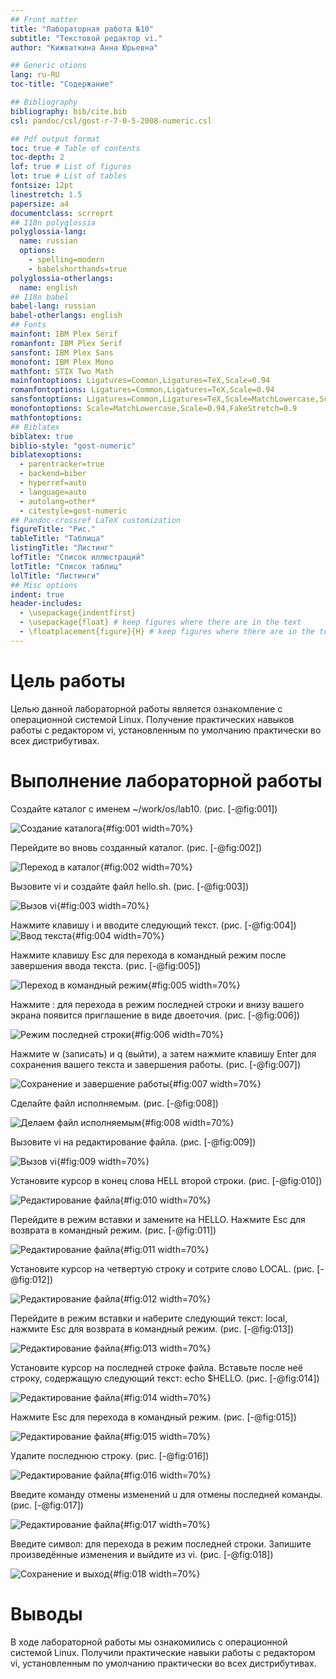 ```yaml
---
## Front matter
title: "Лабораторная работа №10"
subtitle: "Текстовой редактор vi."
author: "Кижваткина Анна Юрьевна"

## Generic otions
lang: ru-RU
toc-title: "Содержание"

## Bibliography
bibliography: bib/cite.bib
csl: pandoc/csl/gost-r-7-0-5-2008-numeric.csl

## Pdf output format
toc: true # Table of contents
toc-depth: 2
lof: true # List of figures
lot: true # List of tables
fontsize: 12pt
linestretch: 1.5
papersize: a4
documentclass: scrreprt
## I18n polyglossia
polyglossia-lang:
  name: russian
  options:
	- spelling=modern
	- babelshorthands=true
polyglossia-otherlangs:
  name: english
## I18n babel
babel-lang: russian
babel-otherlangs: english
## Fonts
mainfont: IBM Plex Serif
romanfont: IBM Plex Serif
sansfont: IBM Plex Sans
monofont: IBM Plex Mono
mathfont: STIX Two Math
mainfontoptions: Ligatures=Common,Ligatures=TeX,Scale=0.94
romanfontoptions: Ligatures=Common,Ligatures=TeX,Scale=0.94
sansfontoptions: Ligatures=Common,Ligatures=TeX,Scale=MatchLowercase,Scale=0.94
monofontoptions: Scale=MatchLowercase,Scale=0.94,FakeStretch=0.9
mathfontoptions:
## Biblatex
biblatex: true
biblio-style: "gost-numeric"
biblatexoptions:
  - parentracker=true
  - backend=biber
  - hyperref=auto
  - language=auto
  - autolang=other*
  - citestyle=gost-numeric
## Pandoc-crossref LaTeX customization
figureTitle: "Рис."
tableTitle: "Таблица"
listingTitle: "Листинг"
lofTitle: "Список иллюстраций"
lotTitle: "Список таблиц"
lolTitle: "Листинги"
## Misc options
indent: true
header-includes:
  - \usepackage{indentfirst}
  - \usepackage{float} # keep figures where there are in the text
  - \floatplacement{figure}{H} # keep figures where there are in the text
---
```


# Цель работы

Целью данной лабораторной работы является ознакомление с операционной системой Linux. Получение практических навыков работы с редактором vi, установленным по умолчанию практически во всех дистрибутивах.

# Выполнение лабораторной работы

Создайте каталог с именем ~/work/os/lab10. (рис. [-@fig:001])

![Создание каталога](image/1.png){#fig:001 width=70%}

Перейдите во вновь созданный каталог. (рис. [-@fig:002])

![Переход в каталог](image/2.png){#fig:002 width=70%}

Вызовите vi и создайте файл hello.sh. (рис. [-@fig:003])

![Вызов vi](image/3.png){#fig:003 width=70%}

Нажмите клавишу i и вводите следующий текст. (рис. [-@fig:004])
![Ввод текста](image/4.png){#fig:004 width=70%}

Нажмите клавишу Esc для перехода в командный режим после завершения ввода текста. (рис. [-@fig:005])

![Переход в командный режим](image/5.png){#fig:005 width=70%}

Нажмите : для перехода в режим последней строки и внизу вашего экрана появится приглашение в виде двоеточия. (рис. [-@fig:006])

![Режим последней строки](image/6.png){#fig:006 width=70%}

Нажмите w (записать) и q (выйти), а затем нажмите клавишу Enter для сохранения вашего текста и завершения работы. (рис. [-@fig:007])

![Сохранение и завершение работы](image/7.png){#fig:007 width=70%}

Сделайте файл исполняемым. (рис. [-@fig:008])

![Делаем файл исполняемым](image/8.png){#fig:008 width=70%}

Вызовите vi на редактирование файла. (рис. [-@fig:009])

![Вызов vi](image/9.png){#fig:009 width=70%}

Установите курсор в конец слова HELL второй строки. (рис. [-@fig:010])

![Редактирование файла](image/10.png){#fig:010 width=70%}

Перейдите в режим вставки и замените на HELLO. Нажмите Esc для возврата в командный режим. (рис. [-@fig:011])

![Редактирование файла](image/11.png){#fig:011 width=70%}

Установите курсор на четвертую строку и сотрите слово LOCAL. (рис. [-@fig:012])

![Редактирование файла](image/12.png){#fig:012 width=70%}

Перейдите в режим вставки и наберите следующий текст: local, нажмите Esc для возврата в командный режим. (рис. [-@fig:013])

![Редактирование файла](image/13.png){#fig:013 width=70%}

Установите курсор на последней строке файла. Вставьте после неё строку, содержащую следующий текст: echo $HELLO. (рис. [-@fig:014])

![Редактирование файла](image/14.png){#fig:014 width=70%}

Нажмите Esc для перехода в командный режим. (рис. [-@fig:015])

![Редактирование файла](image/15.png){#fig:015 width=70%}

Удалите последнюю строку. (рис. [-@fig:016])

![Редактирование файла](image/16.png){#fig:016 width=70%}

Введите команду отмены изменений u для отмены последней команды. (рис. [-@fig:017]) 

![Редактирование файла](image/17.png){#fig:017 width=70%}

Введите символ: для перехода в режим последней строки. Запишите произведённые изменения и выйдите из vi. (рис. [-@fig:018])

![Сохранение и выход](image/18.png){#fig:018 width=70%}

# Выводы

В ходе лабораторной работы мы ознакомились с операционной системой Linux. Получили практические навыки работы с редактором vi, установленным по умолчанию практически во всех дистрибутивах.
